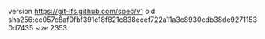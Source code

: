 version https://git-lfs.github.com/spec/v1
oid sha256:cc057c8af0fbf391c18f821c838ecef722a11a3c8930cdb38de92711530d7435
size 2353
